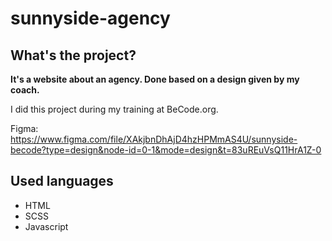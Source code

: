 # sunnyside-agency

## What's the project?
**It's a website about an agency. Done based on a design given by my coach.**

I did this project during my training at BeCode.org.

Figma: https://www.figma.com/file/XAkjbnDhAjD4hzHPMmAS4U/sunnyside-becode?type=design&node-id=0-1&mode=design&t=83uREuVsQ11HrA1Z-0

## Used languages
- HTML
- SCSS
- Javascript